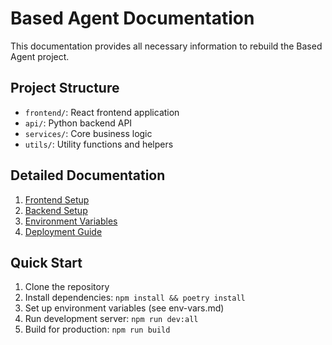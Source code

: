 # Based Agent Documentation

This documentation provides all necessary information to rebuild the Based Agent project.

## Project Structure

- `frontend/`: React frontend application
- `api/`: Python backend API
- `services/`: Core business logic
- `utils/`: Utility functions and helpers

## Detailed Documentation

1. [Frontend Setup](frontend-setup.md)
2. [Backend Setup](backend-setup.md)
3. [Environment Variables](env-vars.md)
4. [Deployment Guide](deployment.md)

## Quick Start

1. Clone the repository
2. Install dependencies: `npm install && poetry install`
3. Set up environment variables (see env-vars.md)
4. Run development server: `npm run dev:all`
5. Build for production: `npm run build`
